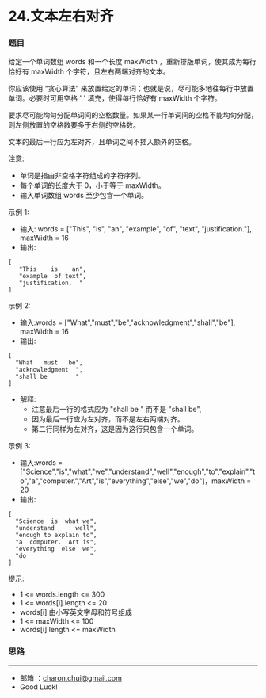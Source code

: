 24.文本左右对齐
===


### 题目

给定一个单词数组 words 和一个长度 maxWidth ，重新排版单词，使其成为每行恰好有 maxWidth 个字符，且左右两端对齐的文本。

你应该使用 “贪心算法” 来放置给定的单词；也就是说，尽可能多地往每行中放置单词。必要时可用空格 ' ' 填充，使得每行恰好有 maxWidth 个字符。

要求尽可能均匀分配单词间的空格数量。如果某一行单词间的空格不能均匀分配，则左侧放置的空格数要多于右侧的空格数。

文本的最后一行应为左对齐，且单词之间不插入额外的空格。

注意:     

- 单词是指由非空格字符组成的字符序列。
- 每个单词的长度大于 0，小于等于 maxWidth。
- 输入单词数组 words 至少包含一个单词。
 

示例 1:   

- 输入: words = ["This", "is", "an", "example", "of", "text", "justification."], maxWidth = 16
- 输出:
```
[
   "This    is    an",
   "example  of text",
   "justification.  "
]
```
示例 2:    

- 输入:words = ["What","must","be","acknowledgment","shall","be"], maxWidth = 16
- 输出:   
```
[
  "What   must   be",
  "acknowledgment  ",
  "shall be        "
]
```
- 解释:     
    - 注意最后一行的格式应为 "shall be    " 而不是 "shall     be",
    - 因为最后一行应为左对齐，而不是左右两端对齐。       
    - 第二行同样为左对齐，这是因为这行只包含一个单词。

示例 3:     

- 输入:words = ["Science","is","what","we","understand","well","enough","to","explain","to","a","computer.","Art","is","everything","else","we","do"]，maxWidth = 20
- 输出:      
```
[
  "Science  is  what we",
  "understand      well",
  "enough to explain to",
  "a  computer.  Art is",
  "everything  else  we",
  "do                  "
]
```

提示:      

- 1 <= words.length <= 300
- 1 <= words[i].length <= 20
- words[i] 由小写英文字母和符号组成
- 1 <= maxWidth <= 100
- words[i].length <= maxWidth

### 思路



---
- 邮箱 ：charon.chui@gmail.com  
- Good Luck! 

	

